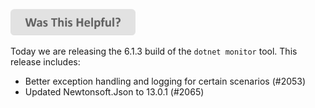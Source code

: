 
[<img src=/images/WasThisHelpful.png width="200"/>](https://www.research.net/r/DGDQWXH?src=releaseNotes)

Today we are releasing the 6.1.3 build of the `dotnet monitor` tool. This release includes:

- Better exception handling and logging for certain scenarios (#2053)
- Updated Newtonsoft.Json to 13.0.1 (#2065)
